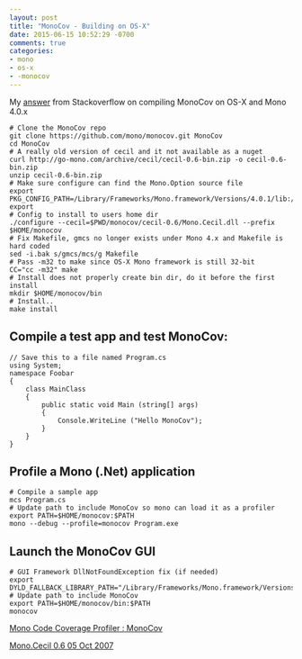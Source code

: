 ```yaml
---
layout: post
title: "MonoCov - Building on OS-X"
date: 2015-06-15 10:52:29 -0700
comments: true
categories: 
- mono
- os-x
- -monocov
---
```


My [answer](http://stackoverflow.com/questions/20757444/how-to-compile-c-sharp-code-to-64-bit-in-xamarin-studio-on-os-x/30714801#30714801) from Stackoverflow on compiling MonoCov on OS-X and Mono 4.0.x

    # Clone the MonoCov repo
    git clone https://github.com/mono/monocov.git MonoCov
    cd MonoCov
    # A really old version of cecil and it not available as a nuget
    curl http://go-mono.com/archive/cecil/cecil-0.6-bin.zip -o cecil-0.6-bin.zip
    unzip cecil-0.6-bin.zip
    # Make sure configure can find the Mono.Option source file
    export PKG_CONFIG_PATH=/Library/Frameworks/Mono.framework/Versions/4.0.1/lib:/Library/Frameworks/Mono.framework/Versions/4.0.1/lib/pkgconfig:$PKG_CONFIG_PATH
    export 
    # Config to install to users home dir
    ./configure --cecil=$PWD/monocov/cecil-0.6/Mono.Cecil.dll --prefix $HOME/monocov
    # Fix Makefile, gmcs no longer exists under Mono 4.x and Makefile is hard coded
    sed -i.bak s/gmcs/mcs/g Makefile
    # Pass -m32 to make since OS-X Mono framework is still 32-bit
    CC="cc -m32" make
    # Install does not properly create bin dir, do it before the first install
    mkdir $HOME/monocov/bin
    # Install..
    make install

## Compile a test app and test MonoCov:

    // Save this to a file named Program.cs
    using System;
    namespace Foobar
    {
    	class MainClass
    	{
    		public static void Main (string[] args)
    		{
    			Console.WriteLine ("Hello MonoCov");
    		}
    	}
    }


## Profile a Mono (.Net) application

    # Compile a sample app
    mcs Program.cs
    # Update path to include MonoCov so mono can load it as a profiler
    export PATH=$HOME/monocov:$PATH
    mono --debug --profile=monocov Program.exe

## Launch the MonoCov GUI

    # GUI Framework DllNotFoundException fix (if needed)
    export DYLD_FALLBACK_LIBRARY_PATH="/Library/Frameworks/Mono.framework/Versions/Current/lib:/usr/local/lib:/usr/lib"
    # Update path to include MonoCov
    export PATH=$HOME/monocov/bin:$PATH
    monocov

[Mono Code Coverage Profiler : MonoCov](http://www.mono-project.com/docs/debug+profile/profile/code-coverage/)

[Mono.Cecil 0.6 05 Oct 2007](http://evain.net/blog/articles/2007/10/05/mono-cecil-0-6)
